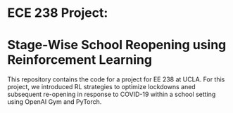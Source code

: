 # ECE 238 Project: 
# Stage-Wise School Reopening using Reinforcement Learning
This repository contains the code for a project for EE 238 at UCLA. For this project, we introduced RL strategies to optimize lockdowns aned subsequent re-opening in response to COVID-19 within a school setting using OpenAI Gym and PyTorch. 
